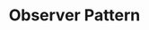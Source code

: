 ---
layout: post
title: "Observer Pattern"
description: "Observer Pattern"
comments: true
keywords: "Observer pattern, Design pattern, Java"
---